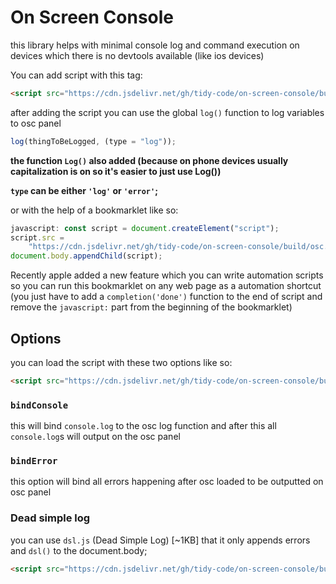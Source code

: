 # On Screen Console

this library helps with minimal console log and command execution on devices which there is no devtools available (like ios devices)

You can add script with this tag:

```html
<script src="https://cdn.jsdelivr.net/gh/tidy-code/on-screen-console/build/osc.js"></script>
```

after adding the script you can use the global `log()` function to log variables to osc panel

```javascript
log(thingToBeLogged, (type = "log"));
```

**the function `Log()` also added (because on phone devices usually capitalization is on so it's easier to just use Log())**

**`type` can be either `'log'` or `'error'`;**

or with the help of a bookmarklet like so:

```javascript
javascript: const script = document.createElement("script");
script.src =
    "https://cdn.jsdelivr.net/gh/tidy-code/on-screen-console/build/osc.js";
document.body.appendChild(script);
```

Recently apple added a new feature which you can write automation scripts so you can run this bookmarklet on any web page as a automation shortcut (you just have to add a `completion('done')` function to the end of script and remove the `javascript:` part from the beginning of the bookmarklet)

## Options

you can load the script with these two options
like so:

```html
<script src="https://cdn.jsdelivr.net/gh/tidy-code/on-screen-console/build/osc.js?bindConsole&bindError=false"></script>
```

### `bindConsole`

this will bind `console.log` to the osc log function and after this all `console.log`s will output on the osc panel

### `bindError`

this option will bind all errors happening after osc loaded to be outputted on osc panel

### Dead simple log

you can use `dsl.js` (Dead Simple Log) [~1KB] that it only appends errors and `dsl()` to the document.body;

```html
<script src="https://cdn.jsdelivr.net/gh/tidy-code/on-screen-console/build/dsl.js"></script>
```
